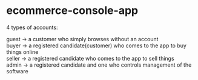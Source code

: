 # ecommerce-console-app

4 types of accounts:

guest -> a customer who simply browses without an account                               
buyer -> a registered candidate(customer) who comes to the app to buy things online                             
seller -> a registered candidate who comes to the app to sell things                      
admin -> a registered candidate and one who controls management of the software                           
